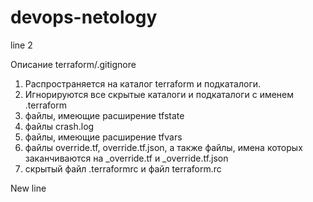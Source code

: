 # devops-netology

line 2

Описание terraform/.gitignore

1. Распространяется на каталог terraform и подкаталоги.
2. Игнорируются все скрытые каталоги и подкаталоги с именем .terraform
3. файлы, имеющие расширение tfstate
4. файлы crash.log
5. файлы, имеющие расширение tfvars
6. файлы override.tf, override.tf.json, а также файлы, имена которых заканчиваются на _override.tf и _override.tf.json
7. скрытый файл .terraformrc и файл terraform.rc

New line